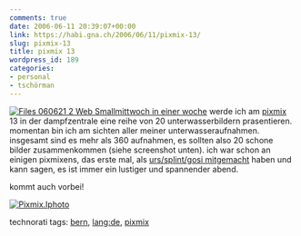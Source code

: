 ```yaml
---
comments: true
date: 2006-06-11 20:39:07+00:00
link: https://habi.gna.ch/2006/06/11/pixmix-13/
slug: pixmix-13
title: pixmix 13
wordpress_id: 189
categories:
- personal
- tschörman
---
```



[![ Files 060621 2 Web Small](https://habi.gna.ch/blog/images/_files_060621_2_web_small-tm.jpg)](https://habi.gna.ch/blog/images/_files_060621_2_web_small.jpg)[mittwoch in einer woche](http://starfrosch.ch/2006/05/25/pix_mix_vol_13_20_menschen_20_bilder_20_sekunden) werde ich am [pixmix](http://starfrosch.ch/pixmix) 13 in der dampfzentrale eine reihe von 20 unterwasserbildern prasentieren. momentan bin ich am sichten aller meiner unterwasseraufnahmen. insgesamt sind es mehr als 360 aufnahmen, es sollten also 20 schone bilder zusammenkommen (siehe screenshot unten). ich war schon an einigen pixmixens, das erste mal, als [urs/splint/gosi mitgemacht](https://habi.gna.ch/blog/archives/000573.html) haben und kann sagen, es ist immer ein lustiger und spannender abend.
  
kommt auch vorbei!  




[![Pixmix.Iphoto](https://habi.gna.ch/blog/images/pixmix.iphoto-tm.jpg)](https://habi.gna.ch/blog/images/pixmix.iphoto.jpg)





technorati tags: [bern](http://www.technorati.com/tag/bern), [lang:de](http://www.technorati.com/tag/lang:de), [pixmix](http://www.technorati.com/tag/pixmix)
